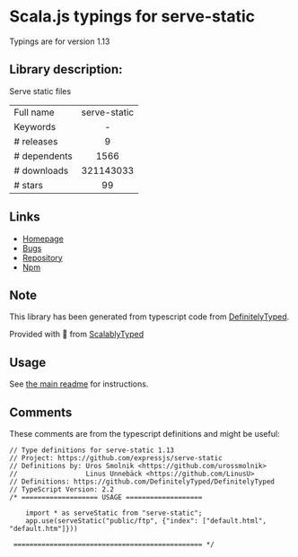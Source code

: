 
# Scala.js typings for serve-static

Typings are for version 1.13

## Library description:
Serve static files

|                    |                 |
| ------------------ | :-------------: |
| Full name          | serve-static |
| Keywords           | - |
| # releases         | 9 |
| # dependents       | 1566 |
| # downloads        | 321143033 |
| # stars            | 99 |

## Links
- [Homepage](https://github.com/expressjs/serve-static#readme)
- [Bugs](https://github.com/expressjs/serve-static/issues)
- [Repository](https://github.com/expressjs/serve-static)
- [Npm](https://www.npmjs.com/package/serve-static)
    


## Note
This library has been generated from typescript code from [DefinitelyTyped](https://definitelytyped.org).

Provided with :purple_heart: from [ScalablyTyped](https://github.com/oyvindberg/ScalablyTyped)

## Usage
See [the main readme](../../readme.md) for instructions.

## Comments

These comments are from the typescript definitions and might be useful:
```
// Type definitions for serve-static 1.13
// Project: https://github.com/expressjs/serve-static
// Definitions by: Uros Smolnik <https://github.com/urossmolnik>
//                 Linus Unnebäck <https://github.com/LinusU>
// Definitions: https://github.com/DefinitelyTyped/DefinitelyTyped
// TypeScript Version: 2.2
/* =================== USAGE ===================

    import * as serveStatic from "serve-static";
    app.use(serveStatic("public/ftp", {"index": ["default.html", "default.htm"]}))

 =============================================== */


```

